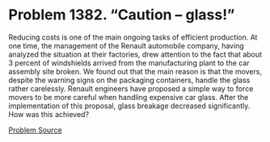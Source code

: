 # Problem 1382. “Caution – glass!”

Reducing costs is one of the main ongoing tasks of efficient production. At one time, the management of the Renault automobile company, having analyzed the situation at their factories, drew attention to the fact that about 3 percent of windshields arrived from the manufacturing plant to the car assembly site broken. We found out that the main reason is that the movers, despite the warning signs on the packaging containers, handle the glass rather carelessly. Renault engineers have proposed a simple way to force movers to be more careful when handling expensive car glass. After the implementation of this proposal, glass breakage decreased significantly. How was this achieved?

[Problem Source](https://www.trizland.ru/tasks/6150/)